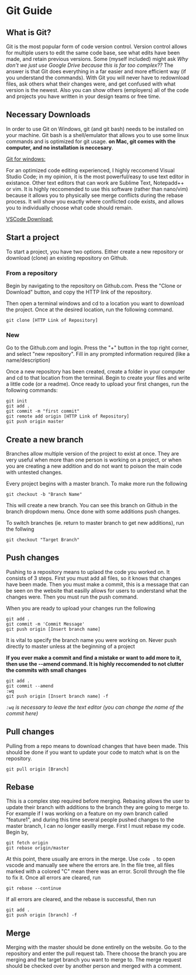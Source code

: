 # Git Guide

## What is Git?
Git is the most popular form of code version control. Version control allows for multiple users to edit the same code base, see what edits have been made, and retain previous versions. Some (myself included) might ask *Why don't we just use Google Drive because this is far too complex??* The answer is that Git does everything in a far easier and more efficient way (if you understand the commands). With Git you will never have to redownload files, ask others what their changes were, and get confused with what version is the newest. Also you can show others (employers) all of the code and projects you have written in your design teams or free time.

## Necessary  Downloads
In order to use Git on Windows, git (and git bash) needs to be installed on your machine. Git bash is a shell/emulator that allows you to use some linux commands and is optimized for git usage. **on Mac, git comes with the computer, and no installation is neccesary**.

[Git for windows:](https://git-scm.com/download/win)

For an optimized code editing experienced, I highly reccomend Visual Studio Code; in my opinion, it is the most powerful/easy to use text editor in existance. Other text editors that can work are Sublime Text, Notepadd++ or vim. It is highly reccomended to use this software (rather than nano/vim) because it allows you to physically see merge conflicts during the rebase process. It will show you exactly where conflicted code exists, and allows you to individually choose what code should remain. 

[VSCode Download:](https://code.visualstudio.com/download)

## Start a project
To start a project, you have two options. Either create a new repository or download (clone) an existing repository on Github.
### From a repository
Begin by navigating to the repository on Github.com. Press the "Clone or Download" button, and copy the HTTP link of the repository. 

Then open a terminal windows and cd to a location you want to download the project. Once at the desired location, run the following command. 
```
git clone [HTTP Link of Repository]
```

### New 
Go to the Github.com and login. Press the "+" button in the top right corner, and select "new repository". Fill in any prompted information required (like a name/description)

Once a new repository has been created, create a folder in your computer and cd to that location from the terminal. Begin to create your files and write a little code (or a readme). Once ready to upload your first changes, run the following commands:
```
git init
git add .
git commit -m "first commit"
git remote add origin [HTTP Link of Repository]
git push origin master
```

## Create a new branch
Branches allow multiple version of the project to exist at once. They are very useful when more than one person is working on a project, or when you are creating a new addition and do not want to poison the main code with untested changes. 

Every project begins with a master branch. To make more run the following
```
git checkout -b "Branch Name"
```
This will create a new branch. You can see this branch on Github in the branch dropdown menu. Once done with some additions push changes.

To switch branches (ie. return to master branch to get new additions), run the follwing
```
git checkout "Target Branch"
```
## Push changes
Pushing to a repository means to uplaod the code you worked on. It consists of 3 steps. First you must add all files, so it knows that changes have been made. Then you must make a commit, this is a message that can be seen on the website that easilly allows for users to understand what the changes were. Then you must run the push command.

When you are ready to upload your changes run the following
```
git add . 
git commit -m 'Commit Message'
git push origin [Insert branch name]
```
It is vital to specify the branch name you were working on. Never push directly to master unless at the beginning of a project

**If you ever make a commit and find a mistake or want to add more to it, then use the --amend command. It is highly reccomended to not clutter the commits with small changes**
```
git add . 
git commit --amend
:wq
git push origin [Insert branch name] -f
```
*`:wq` is necessary to leave the text editor (you can change the name of the commit here)*
## Pull changes

Pulling from a repo means to download changes that have been made. This should be done if you want to update your code to match what is on the repository. 
```
git pull origin [Branch]
```

## Rebase 

This is a complex step required before merging. Rebasing allows the user to update their branch with additions to the branch they are going to merge to. For example if I was working on a feature on my own branch called "feature1", and during this time several people pushed changes to the master branch, I can no longer easilly merge. First I must rebase my code. Begin by,
```
git fetch origin 
git rebase origin/master
```
At this point, there usually are errors in the merge. Use `code .` to open vscode and manually see where the errors are. In the file tree, all files marked with a colored "C" mean there was an error. Scroll through the file to fix it. Once all errors are cleared, run
```
git rebase --continue
```
If all errors are cleared, and the rebase is successful, then run
```
git add .
git push origin [branch] -f
```

## Merge
Merging with the master should be done entirelly on the website. Go to the repository and enter the pull request tab. There choose the branch you are merging and the target branch you want to merge to. The merge request should be checked over by another person and merged with a comment. 